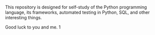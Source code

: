 This repository is designed for self-study of the Python programming language, its frameworks, automated testing in Python, SQL, and other interesting things.

Good luck to you and me.
1